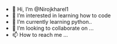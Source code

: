 - 👋 Hi, I’m @Nirojkharel1
- 👀 I’m interested in learning how to code
- 🌱 I’m currently learning python..
- 💞️ I’m looking to collaborate on ...
- 📫 How to reach me ...

<!---
Nirojkharel1/Nirojkharel1 is a ✨ special ✨ repository because its `README.md` (this file) appears on your GitHub profile.
You can click the Preview link to take a look at your changes.
--->
